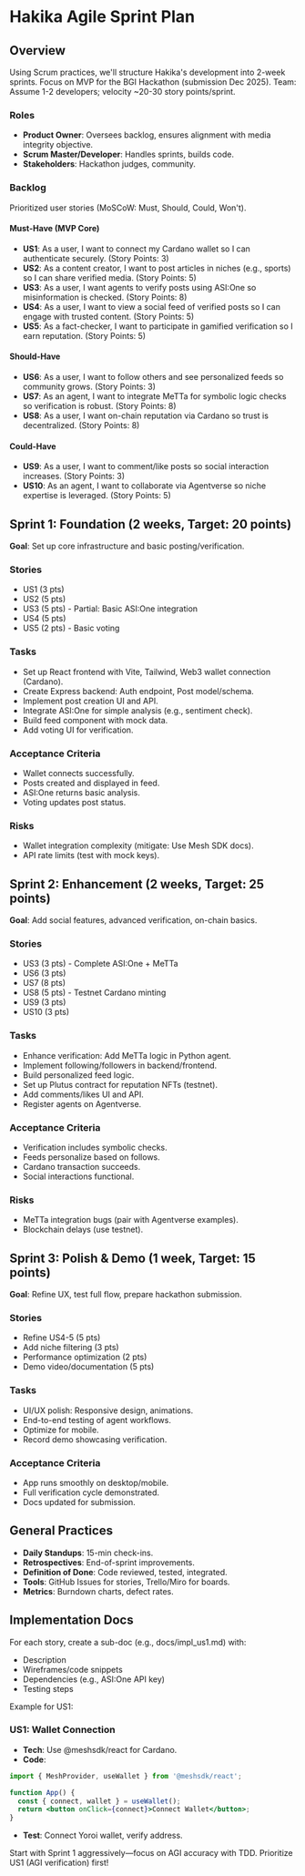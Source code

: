 # Hakika Agile Sprint Plan

## Overview
Using Scrum practices, we'll structure Hakika's development into 2-week sprints. Focus on MVP for the BGI Hackathon (submission Dec 2025). Team: Assume 1-2 developers; velocity ~20-30 story points/sprint.

### Roles
- **Product Owner**: Oversees backlog, ensures alignment with media integrity objective.
- **Scrum Master/Developer**: Handles sprints, builds code.
- **Stakeholders**: Hackathon judges, community.

### Backlog
Prioritized user stories (MoSCoW: Must, Should, Could, Won't).

#### Must-Have (MVP Core)
- **US1**: As a user, I want to connect my Cardano wallet so I can authenticate securely. (Story Points: 3)
- **US2**: As a content creator, I want to post articles in niches (e.g., sports) so I can share verified media. (Story Points: 5)
- **US3**: As a user, I want agents to verify posts using ASI:One so misinformation is checked. (Story Points: 8)
- **US4**: As a user, I want to view a social feed of verified posts so I can engage with trusted content. (Story Points: 5)
- **US5**: As a fact-checker, I want to participate in gamified verification so I earn reputation. (Story Points: 5)

#### Should-Have
- **US6**: As a user, I want to follow others and see personalized feeds so community grows. (Story Points: 3)
- **US7**: As an agent, I want to integrate MeTTa for symbolic logic checks so verification is robust. (Story Points: 8)
- **US8**: As a user, I want on-chain reputation via Cardano so trust is decentralized. (Story Points: 8)

#### Could-Have
- **US9**: As a user, I want to comment/like posts so social interaction increases. (Story Points: 3)
- **US10**: As an agent, I want to collaborate via Agentverse so niche expertise is leveraged. (Story Points: 5)

## Sprint 1: Foundation (2 weeks, Target: 20 points)
**Goal**: Set up core infrastructure and basic posting/verification.

### Stories
- US1 (3 pts)
- US2 (5 pts)
- US3 (5 pts) - Partial: Basic ASI:One integration
- US4 (5 pts)
- US5 (2 pts) - Basic voting

### Tasks
- Set up React frontend with Vite, Tailwind, Web3 wallet connection (Cardano).
- Create Express backend: Auth endpoint, Post model/schema.
- Implement post creation UI and API.
- Integrate ASI:One for simple analysis (e.g., sentiment check).
- Build feed component with mock data.
- Add voting UI for verification.

### Acceptance Criteria
- Wallet connects successfully.
- Posts created and displayed in feed.
- ASI:One returns basic analysis.
- Voting updates post status.

### Risks
- Wallet integration complexity (mitigate: Use Mesh SDK docs).
- API rate limits (test with mock keys).

## Sprint 2: Enhancement (2 weeks, Target: 25 points)
**Goal**: Add social features, advanced verification, on-chain basics.

### Stories
- US3 (3 pts) - Complete ASI:One + MeTTa
- US6 (3 pts)
- US7 (8 pts)
- US8 (5 pts) - Testnet Cardano minting
- US9 (3 pts)
- US10 (3 pts)

### Tasks
- Enhance verification: Add MeTTa logic in Python agent.
- Implement following/followers in backend/frontend.
- Build personalized feed logic.
- Set up Plutus contract for reputation NFTs (testnet).
- Add comments/likes UI and API.
- Register agents on Agentverse.

### Acceptance Criteria
- Verification includes symbolic checks.
- Feeds personalize based on follows.
- Cardano transaction succeeds.
- Social interactions functional.

### Risks
- MeTTa integration bugs (pair with Agentverse examples).
- Blockchain delays (use testnet).

## Sprint 3: Polish & Demo (1 week, Target: 15 points)
**Goal**: Refine UX, test full flow, prepare hackathon submission.

### Stories
- Refine US4-5 (5 pts)
- Add niche filtering (3 pts)
- Performance optimization (2 pts)
- Demo video/documentation (5 pts)

### Tasks
- UI/UX polish: Responsive design, animations.
- End-to-end testing of agent workflows.
- Optimize for mobile.
- Record demo showcasing verification.

### Acceptance Criteria
- App runs smoothly on desktop/mobile.
- Full verification cycle demonstrated.
- Docs updated for submission.

## General Practices
- **Daily Standups**: 15-min check-ins.
- **Retrospectives**: End-of-sprint improvements.
- **Definition of Done**: Code reviewed, tested, integrated.
- **Tools**: GitHub Issues for stories, Trello/Miro for boards.
- **Metrics**: Burndown charts, defect rates.

## Implementation Docs
For each story, create a sub-doc (e.g., docs/impl_us1.md) with:
- Description
- Wireframes/code snippets
- Dependencies (e.g., ASI:One API key)
- Testing steps

Example for US1:
### US1: Wallet Connection
- **Tech**: Use @meshsdk/react for Cardano.
- **Code**:
```jsx
import { MeshProvider, useWallet } from '@meshsdk/react';

function App() {
  const { connect, wallet } = useWallet();
  return <button onClick={connect}>Connect Wallet</button>;
}
```
- **Test**: Connect Yoroi wallet, verify address.

Start with Sprint 1 aggressively—focus on AGI accuracy with TDD. Prioritize US1 (AGI verification) first!

